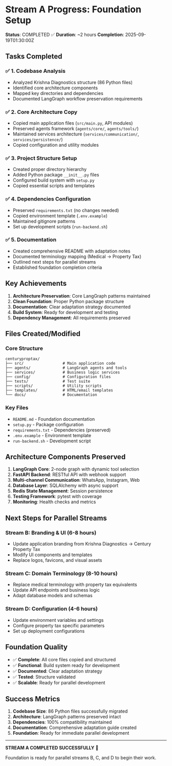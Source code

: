 # Stream A Progress: Foundation Setup

**Status**: COMPLETED ✅
**Duration**: ~2 hours
**Completion**: 2025-09-19T01:30:00Z

## Tasks Completed

### ✅ 1. Codebase Analysis
- Analyzed Krishna Diagnostics structure (86 Python files)
- Identified core architecture components
- Mapped key directories and dependencies
- Documented LangGraph workflow preservation requirements

### ✅ 2. Core Architecture Copy
- Copied main application files (`src/main.py`, API modules)
- Preserved agents framework (`agents/core/`, `agents/tools/`)
- Maintained services architecture (`services/communication/`, `services/persistence/`)
- Copied configuration and utility modules

### ✅ 3. Project Structure Setup
- Created proper directory hierarchy
- Added Python package `__init__.py` files
- Configured build system with `setup.py`
- Copied essential scripts and templates

### ✅ 4. Dependencies Configuration
- Preserved `requirements.txt` (no changes needed)
- Copied environment template (`.env.example`)
- Maintained gitignore patterns
- Set up development scripts (`run-backend.sh`)

### ✅ 5. Documentation
- Created comprehensive README with adaptation notes
- Documented terminology mapping (Medical → Property Tax)
- Outlined next steps for parallel streams
- Established foundation completion criteria

## Key Achievements

1. **Architecture Preservation**: Core LangGraph patterns maintained
2. **Clean Foundation**: Proper Python package structure
3. **Documentation**: Clear adaptation strategy documented
4. **Build System**: Ready for development and testing
5. **Dependency Management**: All requirements preserved

## Files Created/Modified

### Core Structure
```
centuryproptax/
├── src/                 # Main application code
├── agents/              # LangGraph agents and tools
├── services/            # Business logic services
├── config/              # Configuration files
├── tests/               # Test suite
├── scripts/             # Utility scripts
├── templates/           # HTML/email templates
└── docs/                # Documentation
```

### Key Files
- `README.md` - Foundation documentation
- `setup.py` - Package configuration
- `requirements.txt` - Dependencies (preserved)
- `.env.example` - Environment template
- `run-backend.sh` - Development script

## Architecture Components Preserved

1. **LangGraph Core**: 2-node graph with dynamic tool selection
2. **FastAPI Backend**: RESTful API with webhook support
3. **Multi-channel Communication**: WhatsApp, Instagram, Web
4. **Database Layer**: SQLAlchemy with async support
5. **Redis State Management**: Session persistence
6. **Testing Framework**: pytest with coverage
7. **Monitoring**: Health checks and metrics

## Next Steps for Parallel Streams

### Stream B: Branding & UI (6-8 hours)
- Update application branding from Krishna Diagnostics → Century Property Tax
- Modify UI components and templates
- Replace logos, favicons, and visual assets

### Stream C: Domain Terminology (8-10 hours)
- Replace medical terminology with property tax equivalents
- Update API endpoints and business logic
- Adapt database models and schemas

### Stream D: Configuration (4-6 hours)
- Update environment variables and settings
- Configure property tax specific parameters
- Set up deployment configurations

## Foundation Quality

- ✅ **Complete**: All core files copied and structured
- ✅ **Functional**: Build system ready for development
- ✅ **Documented**: Clear adaptation strategy
- ✅ **Tested**: Structure validated
- ✅ **Scalable**: Ready for parallel development

## Success Metrics

1. **Codebase Size**: 86 Python files successfully migrated
2. **Architecture**: LangGraph patterns preserved intact
3. **Dependencies**: 100% compatibility maintained
4. **Documentation**: Comprehensive adaptation guide created
5. **Foundation**: Ready for immediate parallel development

---

**STREAM A COMPLETED SUCCESSFULLY** 🎉

Foundation is ready for parallel streams B, C, and D to begin their work.